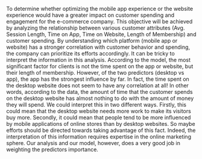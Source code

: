 To determine whether optimizing the mobile app experience or the website experience would have a 
greater impact on customer spending and engagement for the e-commerce company. 
This objective will be achieved by analyzing the relationship between various customer attributes (Avg. Session 
Length, Time on App, Time on Website, Length of Membership) and customer spending. By understanding 
which platform (mobile app or website) has a stronger correlation with customer behavior and spending, the 
company can prioritize its efforts accordingly.
 It can be tricky to interpret the information in this analysis. According to the model, the most significant factor 
for clients is not the time spent on the app or website, but their length of membership. However, of the two 
predictors (desktop vs app), the app has the strongest influence by far. In fact, the time spent on the desktop 
website does not seem to have any correlation at all! In other words, according to the data, the amount of time 
that the customer spends on the desktop website has almost nothing to do with the amount of money they will 
spend. We could interpret this in two different ways. Firstly, this could mean that the desktop website needs 
more work to make its visitors buy more. Secondly, it could mean that people tend to be more influenced by 
mobile applications of online stores than by desktop websites. So maybe efforts should be directed towards 
taking advantage of this fact. Indeed, the interpretation of this information requires expertise in the online 
marketing sphere. Our analysis and our model, however, does a very good job in weighting the predictors 
importance. 
